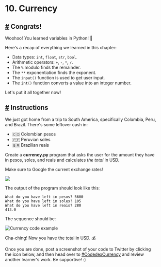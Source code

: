 # 10\. Currency

## [#](https://www.codedex.io/python/10-currency#congrats) Congrats!

Woohoo! You learned variables in Python! 🙌

Here's a recap of everything we learned in this chapter:

-   Data types: `int`, `float`, `str`, `bool`.
-   Arithmetic operators: `+`, `-`, `*`, `/`.
-   The `%` modulo finds the remainder.
-   The `**` exponentiation finds the exponent.
-   The `input()` function is used to get user input.
-   The `int()` function converts a value into an integer number.

Let's put it all together now!

## [#](https://www.codedex.io/python/10-currency#instructions) Instructions

We just got home from a trip to South America, specifically Colombia, Peru, and Brazil. There's some leftover cash in:

-   🇨🇴 Colombian pesos
-   🇵🇪 Peruvian soles
-   🇧🇷 Brazilian reais

Create a **currency.py** program that asks the user for the amount they have in pesos, soles, and reais and calculates _the total_ in USD.

Make sure to Google the current exchange rates!

![](https://i.imgur.com/1yAdVLS.gif)

The output of the program should look like this:

    What do you have left in pesos? 5600
    What do you have left in soles? 105
    What do you have left in reais? 280
    413.0
    

The sequence should be:

![Currency code example](https://www.codedex.io/images/currency.gif)

Cha-ching! Now you have the total in USD. 💰

Once you are done, post a screenshot of your code to Twitter by clicking the icon below, and then head over to [#CodedexCurrency](https://twitter.com/search?q=%23CodedexCurrency&src=typed_query&f=live) and review another learner's work. Be supportive! :)



